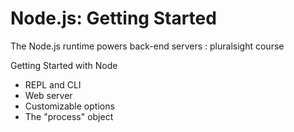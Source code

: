 # Node.js: Getting Started
The Node.js runtime powers back-end servers : pluralsight course

Getting Started with Node
  - REPL and CLI
  - Web server
  - Customizable options
  - The "process" object
